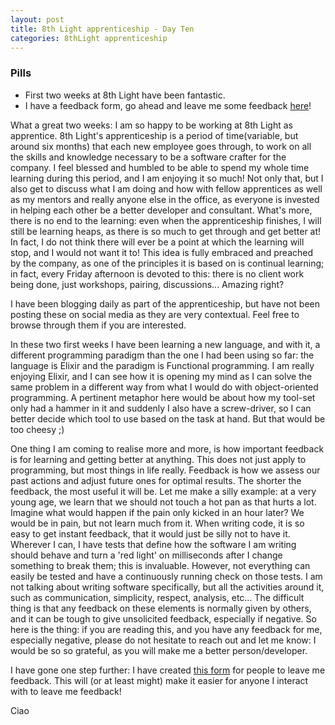 ```yaml
---
layout: post
title: 8th Light apprenticeship - Day Ten
categories: 8thLight apprenticeship
---
```


### Pills
- First two weeks at 8th Light have been fantastic.
- I have a feedback form, go ahead and leave me some feedback [here](https://andreamazza89.typeform.com/to/nZWYxZ)!

What a great two weeks: I am so happy to be working at 8th Light as apprentice.
8th Light's apprenticeship is a period of time(variable, but around six months)
that each new employee goes through, to work on all the skills and knowledge 
necessary to be a software crafter for the company.
I feel blessed and humbled to be able to spend my whole time learning during this 
period, and I am enjoying it so much! Not only that, but I also get to discuss 
what I am doing and how with fellow apprentices as well as my mentors and really 
anyone else in the office, as everyone is invested in helping each other be a 
better developer and consultant. What's more, there is no end to the learning: 
even when the apprenticeship finishes, I will still be learning heaps, as there
is so much to get through and get better at! In fact, I do not think there will ever 
be a point at which the learning will stop, and I would not want it to! This idea
is fully embraced and preached by the company, as one of the principles it is 
based on is continual learning; in fact, every Friday afternoon is devoted to 
this: there is no client work being done, just workshops, pairing, 
discussions... Amazing right?

I have been blogging daily as part of the apprenticeship, but have not been 
posting these on social media as they are very contextual. Feel free to browse 
through them if you are interested.

In these two first weeks I have been learning a new language, and with it, a 
different programming paradigm than the one I had been using so far: the language is
Elixir and the paradigm is Functional programming. I am really enjoying Elixir, 
and I can see how it is opening my mind as I can solve the same problem in a 
different way from what I would do with object-oriented programming. A pertinent
metaphor here would be about how my tool-set only had a hammer in it and suddenly
I also have a screw-driver, so I can better decide which tool to use based on the 
task at hand. But that would be too cheesy ;) 

One thing I am coming to realise more and more, is how important feedback is for 
learning and getting better at anything. This does not just apply to programming,
but most things in life really. Feedback is how we assess our past actions and 
adjust future ones for optimal results. The shorter the feedback, the most useful
it will be. Let me make a silly example: at a very young age, we learn that we 
should not touch a hot pan as that hurts a lot. Imagine what would happen if the 
pain only kicked in an hour later? We would be in pain, but not learn much from it. 
When writing code, it is so easy to get instant feedback, that it would just be 
silly not to have it. Wherever I can, I have tests that define how the software
I am writing should behave and turn a 'red light' on milliseconds after I change 
something to break them; this is invaluable. 
However, not everything can easily be tested and have a continuously running check
on those tests. I am not talking about writing software specifically, but all the 
activities around it, such as communication, simplicity, respect, analysis, etc...
The difficult thing is that any feedback on these elements is normally given by 
others, and it can be tough to give unsolicited feedback, especially if negative. 
So here is the thing: if you are reading this, and you have any feedback for me,
especially negative, please do not hesitate to reach out and let me know: I would 
be so so grateful, as you will make me a better person/developer.

I have gone one step further: I have created 
[this form](https://andreamazza89.typeform.com/to/nZWYxZ) for  people to leave me 
feedback. This will (or at least might) make it easier for anyone I interact with
to leave me feedback!

Ciao
